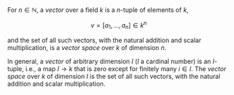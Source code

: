 For $n \in \mathbb{N}$, a *vector* over a field $k$ is a $n$-tuple of elements of $k$,

$$
v = [a_1, \ldots, a_n] \in k^n
$$

and the set of all such vectors, with the natural addition and scalar multiplication, is a *vector space* over $k$ of dimension $n$.

In general, a *vector* of arbitrary dimension $I$ ($I$ a cardinal number) is an $I$-tuple, i.e., a map $I \to k$ that is zero except for finitely many $i \in I$. The *vector space* over $k$ of dimension $I$ is the set of all such vectors, with the natural addition and scalar multiplication.

